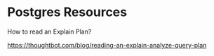 # Postgres Resources


How to read an Explain Plan?

https://thoughtbot.com/blog/reading-an-explain-analyze-query-plan
